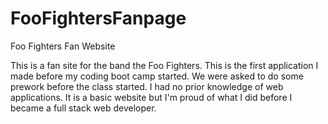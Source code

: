 # FooFightersFanpage
Foo Fighters Fan Website

This is a fan site for the band the Foo Fighters. This is the first application I made before my coding boot camp started. We were asked to do some prework before the class started. I had no prior knowledge of web applications. It is a basic website but I'm proud of what I did before I became a full stack web developer.
